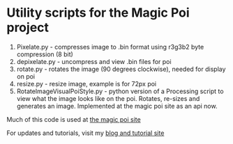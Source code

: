 # Utility scripts for the Magic Poi project

1. Pixelate.py - compresses image to .bin format using r3g3b2 byte compression (8 bit)
2. depixelate.py - uncompress and view .bin files for poi
3. rotate.py - rotates the image (90 degrees clockwise), needed for display on poi
4. resize.py - resize image, example is for 72px poi
5. RotateImageVisualPoiStyle.py - python version of a Processing script to view what the image looks like on the poi. Rotates, re-sizes and generates an image. Implemented at the magic poi site as an api now.


Much of this code is used at [the magic poi site](http://magicpoi.circusscientist.com)

For updates and tutorials, visit my [blog and tutorial site](https://www.circusscientist.com/smart-poi-overview/)

